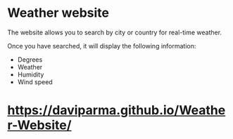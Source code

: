 # Weather website
The website allows you to search by city or country for real-time weather.

Once you have searched, it will display the following information:
- Degrees
- Weather
- Humidity
- Wind speed


# https://daviparma.github.io/Weather-Website/

